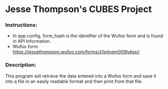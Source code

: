 <h1>Jesse Thompson's CUBES Project</h1>

<h3>Instructions:</h3>

- In app.config, form_hash is the identifier of the 
Wufoo form and is found in API Information.
- Wufoo form: https://jessethompson.wufoo.com/forms/z1pdyem009hdgsr/

<h3>Description:</h3>

This program will retrieve the data entered into a Wufoo form and save it into a
file in an easily readable format and then print from that file.
